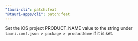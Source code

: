 ```yaml
---
"tauri-cli": patch:feat
"@tauri-apps/cli": patch:feat
---
```


Set the iOS project PRODUCT_NAME value to the string under `tauri.conf.json > package > productName` if it is set.
